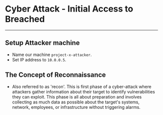 # Cyber Attack - Initial Access to Breached
---
## Setup Attacker machine
- Name our machine ``` project-x-attacker ```.
- Set IP address to ``` 10.0.0.5 ```.

## The Concept of Reconnaissance
- Also referred to as 'recon'. This is first phase of a cyber-attack where attackers gather information about their target to identify vulnerabilities they can exploit. This phase is all about preparation and involves collecting as much data as possible about the target's systems, network, employees, or infrastructure without triggering alarms.
